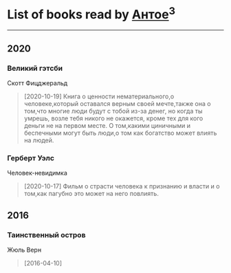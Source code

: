 # List of books read by [Антое](http://vk.com/id57776720)<sup>3</sup>
---

## 2020

### Великий гэтсби
Скотт Фицджеральд
> [2020-10-19] Книга о ценности нематериального,о человеке,который оставался верным своей мечте,также она о том,что многие люди будут с тобой из-за денег, но когда ты умрешь, возле тебя никого не окажется, кроме тех для кого деньги не на первом месте.
> О том,какими циничными и беспечными могут быть люди,о том как богатство может влиять на людей.


### Герберт Уэлс
Человек-невидимка
> [2020-10-17] Фильм о страсти человека к признанию и власти и о том,как пагубно это может на него повлиять.



## 2016

### Таинственный остров
Жюль Верн
> [2016-04-10] 



